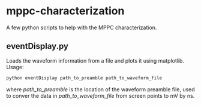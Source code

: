 # mppc-characterization
A few python scripts to help with the MPPC characterization.

## eventDisplay.py
Loads the waveform information from a file and plots it using matplotlib. Usage:
```bash
python eventDisplay path_to_preamble path_to_waveform_file
```
where *path_to_preamble* is the location of the waveform preamble file,
used to conver the data in *path_to_waveform_file* from screen points to mV by ns.
